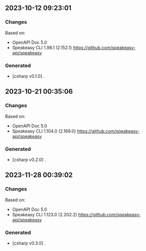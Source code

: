 

## 2023-10-12 09:23:01
### Changes
Based on:
- OpenAPI Doc 5.0 
- Speakeasy CLI 1.98.1 (2.152.1) https://github.com/speakeasy-api/speakeasy
### Generated
- [csharp v0.1.0] .

## 2023-10-21 00:35:06
### Changes
Based on:
- OpenAPI Doc 5.0 
- Speakeasy CLI 1.104.0 (2.169.0) https://github.com/speakeasy-api/speakeasy
### Generated
- [csharp v0.2.0] .

## 2023-11-28 00:39:02
### Changes
Based on:
- OpenAPI Doc 5.0 
- Speakeasy CLI 1.123.0 (2.202.2) https://github.com/speakeasy-api/speakeasy
### Generated
- [csharp v0.3.0] .